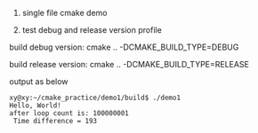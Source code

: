 1. single file cmake demo

2. test debug and release version profile

build debug version:   cmake .. -DCMAKE_BUILD_TYPE=DEBUG

build release version: cmake .. -DCMAKE_BUILD_TYPE=RELEASE

output as below
```
xy@xy:~/cmake_practice/demo1/build$ ./demo1 
Hello, World!
after loop count is: 100000001
 Time difference = 193

```

